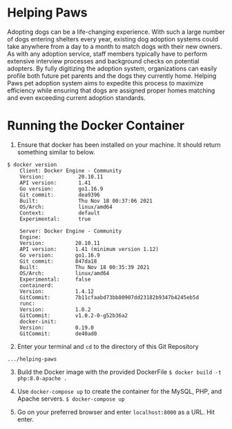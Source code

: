# Helping Paws
Adopting dogs can be a life-changing experience. With such a large number of dogs entering shelters every year, existing dog adoption systems could take anywhere from a day to a month to match dogs with their new owners. As with any adoption service, staff members typically have to perform extensive interview processes and background checks on potential adopters. By fully digitizing the adoption system, organizations can easily profile both future pet parents and the dogs they currently home. Helping Paws pet adoption system aims to expedite this process to maximize efficiency while ensuring that dogs are assigned proper homes matching and even exceeding current adoption standards.

# Running the Docker Container
1. Ensure that docker has been installed on your machine. It should return something similar to below.
```
$ docker version
    Client: Docker Engine - Community
    Version:           20.10.11
    API version:       1.41
    Go version:        go1.16.9
    Git commit:        dea9396
    Built:             Thu Nov 18 00:37:06 2021
    OS/Arch:           linux/amd64
    Context:           default
    Experimental:      true

    Server: Docker Engine - Community
    Engine:
    Version:          20.10.11
    API version:      1.41 (minimum version 1.12)
    Go version:       go1.16.9
    Git commit:       847da18
    Built:            Thu Nov 18 00:35:39 2021
    OS/Arch:          linux/amd64
    Experimental:     false
    containerd:
    Version:          1.4.12
    GitCommit:        7b11cfaabd73bb80907dd23182b9347b4245eb5d
    runc:
    Version:          1.0.2
    GitCommit:        v1.0.2-0-g52b36a2
    docker-init:
    Version:          0.19.0
    GitCommit:        de40ad0
```

2. Enter your terminal and `cd` to the directory of this Git Repository
```$ pwd
.../helping-paws
```
3. Build the Docker image with the provided DockerFile
```$ docker build -t php:8.0-apache .```

4. Use `docker-compose up` to create the container for the MySQL, PHP, and Apache servers.
```$ docker-compose up```

5. Go on your preferred browser and enter `localhost:8000` as a URL. Hit enter.